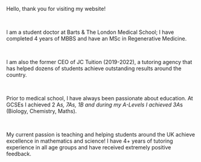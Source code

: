 Hello, thank you for visiting my website!

​

I am a student doctor at Barts & The London Medical School; I have completed 4 years of MBBS and have an MSc in Regenerative Medicine.

​

I am also the former CEO of JC Tuition (2019-2022), a tutoring agency that has helped dozens of students achieve outstanding results around the country.

​

Prior to medical school, I have always been passionate about education. At GCSEs I achieved 2 A*s, 7As, 1B and during my A-Levels I achieved 3A*s (Biology, Chemistry, Maths).

​

My current passion is teaching and helping students around the UK achieve excellence in mathematics and science! I have 4+ years of tutoring experience in all age groups and have received extremely positive feedback.

​
